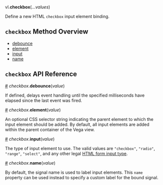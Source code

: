 vl.<b>checkbox</b>(<em>...values</em>)

Define a new HTML <code>checkbox</code> input element binding.

## <code>checkbox</code> Method Overview

* <a href="#debounce">debounce</a>
* <a href="#element">element</a>
* <a href="#input">input</a>
* <a href="#name">name</a>

## <code>checkbox</code> API Reference

<a id="debounce" href="#debounce">#</a>
<em>checkbox</em>.<b>debounce</b>(<em>value</em>)

If defined, delays event handling until the specified milliseconds have elapsed since the last event was fired.

<a id="element" href="#element">#</a>
<em>checkbox</em>.<b>element</b>(<em>value</em>)

An optional CSS selector string indicating the parent element to which the input element should be added. By default, all input elements are added within the parent container of the Vega view.

<a id="input" href="#input">#</a>
<em>checkbox</em>.<b>input</b>(<em>value</em>)

The type of input element to use. The valid values are `"checkbox"`, `"radio"`, `"range"`, `"select"`, and any other legal [HTML form input type](https://developer.mozilla.org/en-US/docs/Web/HTML/Element/input).

<a id="name" href="#name">#</a>
<em>checkbox</em>.<b>name</b>(<em>value</em>)

By default, the signal name is used to label input elements. This `name` property can be used instead to specify a custom label for the bound signal.

